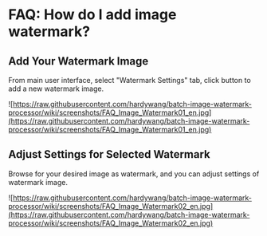 # FAQ: How do I add image watermark? #
## Add Your Watermark Image ##
From main user interface, select "Watermark Settings" tab, click button to add a new watermark image.

![https://raw.githubusercontent.com/hardywang/batch-image-watermark-processor/wiki/screenshots/FAQ_Image_Watermark01_en.jpg](https://raw.githubusercontent.com/hardywang/batch-image-watermark-processor/wiki/screenshots/FAQ_Image_Watermark01_en.jpg)

## Adjust Settings for Selected Watermark ##
Browse for your desired image as watermark, and you can adjust settings of watermark image.

![https://raw.githubusercontent.com/hardywang/batch-image-watermark-processor/wiki/screenshots/FAQ_Image_Watermark02_en.jpg](https://raw.githubusercontent.com/hardywang/batch-image-watermark-processor/wiki/screenshots/FAQ_Image_Watermark02_en.jpg)